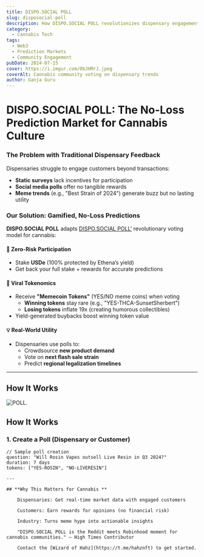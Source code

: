 ```yaml
---
title: DISPO.SOCIAL POLL  
slug: disposocial-poll  
description: How DISPO.SOCIAL POLL revolutionizes dispensary engagement with no-loss prediction markets.  
category:  
  - Cannabis Tech  
tags:  
  - Web3  
  - Prediction Markets  
  - Community Engagement  
pubDate: 2024-07-15  
cover: https://i.imgur.com/ObJHMrJ.jpeg  
coverAlt: Cannabis community voting on dispensary trends  
author: Ganja Guru  
---
```


# DISPO.SOCIAL POLL: The No-Loss Prediction Market for Cannabis Culture  

### **The Problem with Traditional Dispensary Feedback**  
Dispensaries struggle to engage customers beyond transactions:  
- **Static surveys** lack incentives for participation  
- **Social media polls** offer no tangible rewards  
- **Meme trends** (e.g., "Best Strain of 2024") generate buzz but no lasting utility  

### **Our Solution: Gamified, No-Loss Predictions**  
**DISPO.SOCIAL POLL** adapts [DISPO.SOCIAL POLL'](https://poll.dispo.social) revolutionary voting model for cannabis:  

#### 🌿 **Zero-Risk Participation**  
- Stake **USDe** (100% protected by Ethena’s yield)  
- Get back your full stake + rewards for accurate predictions  

#### 🚀 **Viral Tokenomics**  
- Receive **"Memecoin Tokens"** (YES/NO meme coins) when voting  
  - **Winning tokens** stay rare (e.g., "YES-THCA-SunsetSherbert")  
  - **Losing tokens** inflate 19x (creating humorous collectibles)  
- Yield-generated buybacks boost winning token value  

#### 💡 **Real-World Utility**  
- Dispensaries use polls to:  
  - Crowdsource **new product demand**  
  - Vote on **next flash sale strain**  
  - Predict **regional legalization timelines**  

---
## **How It Works**  
![POLL.](https://i.imgur.com/6LCPvpR.png)  
## **How It Works**  

### 1. **Create a Poll** (Dispensary or Customer)  
```solidity
// Sample poll creation  
question: "Will Rosin Vapes outsell Live Resin in Q3 2024?"  
duration: 7 days  
tokens: ["YES-ROSIN", "NO-LIVERESIN"]  

---

## **Why This Matters for Cannabis **

    Dispensaries: Get real-time market data with engaged customers

    Customers: Earn rewards for opinions (no financial risk)

    Industry: Turns meme hype into actionable insights

    "DISPO.SOCIAL POLL is the Reddit meets Robinhood moment for cannabis communities." — High Times Contributor

    Contact the [Wizard of Hahz](https://t.me/hahznft) to get started.